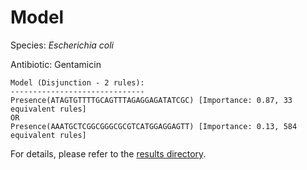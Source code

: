 
# Model

Species: *Escherichia coli*

Antibiotic: Gentamicin

```
Model (Disjunction - 2 rules):
------------------------------
Presence(ATAGTGTTTTGCAGTTTAGAGGAGATATCGC) [Importance: 0.87, 33 equivalent rules]
OR
Presence(AAATGCTCGGCGGGCGCGTCATGGAGGAGTT) [Importance: 0.13, 584 equivalent rules]

```

For details, please refer to the [results directory](../../../../../results/scm_b/escherichia%20coli/gentamicin/repeat_7/).


